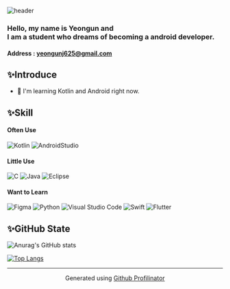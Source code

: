 ![header](https://capsule-render.vercel.app/api?type=waving&color=timeAuto&height=250&text=Android%20Developer%20&fontSize=50&animation=fadeIn&fontAlignY=38&desc=Yeongun%20Jeong&descAlignY=57&descAlign=79)

### Hello, my name is Yeongun and <br>I am a student who dreams of becoming a android developer.<br>

#### Address : yeongunj625@gmail.com

## ✨Introduce
- 📘 I'm learning Kotlin and Android right now.

## ✨Skill
#### Often Use
<div align>
<img alt="Kotlin" src="https://img.shields.io/badge/Kotlin-239120.svg?&style=for-the-badge&logo=Kotlin&logoColor=white"/>
<img alt="AndroidStudio" src="https://img.shields.io/badge/AndroidStudio-FFFFFF.svg?&style=for-the-badge&logo=AndroidStudio&logoColor=black"/>
</>

#### Little Use
<div align>
<img alt="C" src="https://img.shields.io/badge/C-A8B9CC.svg?&style=for-the-badge&logo=C&logoColor=white"/>
<img alt="Java" src="https://img.shields.io/badge/Java-007396.svg?&style=for-the-badge&logo=Java&logoColor=white"/>
<img alt="Eclipse" src="https://img.shields.io/badge/Eclipse-2C2255.svg?&style=for-the-badge&logo=Eclipse&logoColor=white"/>
</div>

#### Want to Learn  
<div align>  
<img alt="Figma" src="https://img.shields.io/badge/Figma-F24E1E.svg?&style=for-the-badge&logo=Figma&logoColor=white"/>
<img alt="Python" src="https://img.shields.io/badge/Python-3776AB.svg?&style=for-the-badge&logo=Python&logoColor=white"/>
<img alt="Visual Studio Code" src="https://img.shields.io/badge/Visaul Studio Code-007ACC.svg?&style=for-the-badge&logo=Visual Studio Code&logoColor=white"/>
<img alt="Swift" src="https://img.shields.io/badge/Swift-00599C.svg?&style=for-the-badge&logo=Swift&logoColor=white"/>
<img alt="Flutter" src="https://img.shields.io/badge/Flutter-2596be.svg?&style=for-the-badge&logo=Flutter&logoColor=white"/>
</div>

## ✨GitHub State
![Anurag's GitHub stats](https://github-readme-stats.vercel.app/api?username=yeongun130&show_icons=true&theme=radical&count_private=true)<br>

[![Top Langs](https://github-readme-stats.vercel.app/api/top-langs/?username=yeongun130&layout=compact)](https://github.com/yeongun130/github-readme-stats)

----

<div align="center">Generated using <a href="https://profilinator.rishav.dev/" target="_blank">Github Profilinator</a></div>

<!--
**yeongun130/yeongun130** is a ✨ _special_ ✨ repository because its `README.md` (this file) appears on your GitHub profile.

Here are some ideas to get you started:

- 🔭 I’m currently working on ...
- 🌱 I’m currently learning ...
- 👯 I’m looking to collaborate on ...
- 🤔 I’m looking for help with ...
- 💬 Ask me about ...
- 📫 How to reach me: ...
- 😄 Pronouns: ...
- ⚡ Fun fact: ...
--!>

